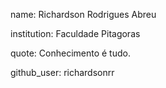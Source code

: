 name: Richardson Rodrigues Abreu 

institution: Faculdade Pitagoras 

quote: Conhecimento é tudo.

github_user: richardsonrr

